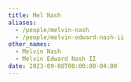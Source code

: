 ```yaml
---
title: Mel Nash
aliases: 
  - /people/melvin-nash
  - /people/melvin-edward-nash-ii
other_names:
  - Melvin Nash
  - Melvin Edward Nash II
date: 2023-09-08T00:00:00-04:00
---
```

